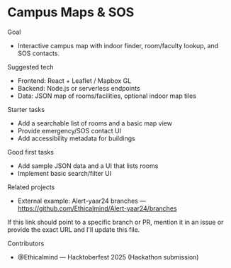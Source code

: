 # Campus Maps & SOS

Goal
- Interactive campus map with indoor finder, room/faculty lookup, and SOS contacts.

Suggested tech
- Frontend: React + Leaflet / Mapbox GL
- Backend: Node.js or serverless endpoints
- Data: JSON map of rooms/facilities, optional indoor map tiles

Starter tasks
- Add a searchable list of rooms and a basic map view
- Provide emergency/SOS contact UI
- Add accessibility metadata for buildings

Good first tasks
- Add sample JSON data and a UI that lists rooms
- Implement basic search/filter UI

Related projects
- External example: Alert-yaar24 branches — https://github.com/Ethicalmind/Alert-yaar24/branches

If this link should point to a specific branch or PR, mention it in an issue or provide the exact URL and I'll update this file.

Contributors
- @Ethicalmind — Hacktoberfest 2025 (Hackathon submission)
